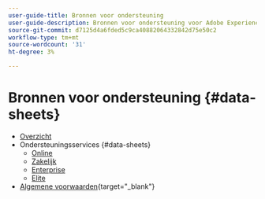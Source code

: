 ```yaml
---
user-guide-title: Bronnen voor ondersteuning
user-guide-description: Bronnen voor ondersteuning voor Adobe Experience Cloud en Adobe Experience Platform.
source-git-commit: d7125d4a6fded5c9ca40882064332842d75e50c2
workflow-type: tm+mt
source-wordcount: '31'
ht-degree: 3%

---
```



# Bronnen voor ondersteuning {#data-sheets}

+ [Overzicht](overview.md)
+ Ondersteuningsservices {#data-sheets}
   + [Online](online.md)
   + [Zakelijk](business.md)
   + [Enterprise](enterprise.md)
   + [Elite](elite.md)
+ [Algemene voorwaarden](https://helpx.adobe.com/support/programs/support-policies-terms-conditions.html){target=&quot;_blank&quot;}

<!--

Articles must be added to this TOC file in order to render.

Use this list format to specify links to articles and section headings that expand and collapse in the left rail of the user guide.

An article link CANNOT be used as a section heading.
-->
